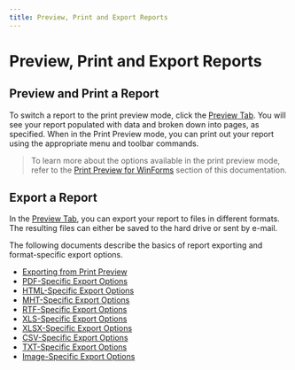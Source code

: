 ```yaml
---
title: Preview, Print and Export Reports
---
```

# Preview, Print and Export Reports
## Preview and Print a Report
To switch a report to the print preview mode, click the [Preview Tab](../../../../interface-elements-for-desktop/articles/report-designer/report-designer-for-winforms/report-designer-reference/report-designer-ui/preview-tab.md). You will see your report populated with data and broken down into pages, as specified. When in the Print Preview mode, you can print out your report using the appropriate menu and toolbar commands.

> To learn more about the options available in the print preview mode, refer to the [Print Preview for WinForms](../../../../interface-elements-for-desktop/articles/print-preview/print-preview-for-winforms.md) section of this documentation.

## Export a Report
In the [Preview Tab](../../../../interface-elements-for-desktop/articles/report-designer/report-designer-for-winforms/report-designer-reference/report-designer-ui/preview-tab.md), you can export your report to files in different formats. The resulting files can either be saved to the hard drive or sent by e-mail.

The following documents describe the basics of report exporting and format-specific export options.
* [Exporting from Print Preview](../../../../interface-elements-for-desktop/articles/print-preview/print-preview-for-winforms/exporting/exporting-from-print-preview.md)
* [PDF-Specific Export Options](../../../../interface-elements-for-desktop/articles/print-preview/print-preview-for-winforms/exporting/pdf-specific-export-options.md)
* [HTML-Specific Export Options](../../../../interface-elements-for-desktop/articles/print-preview/print-preview-for-winforms/exporting/html-specific-export-options.md)
* [MHT-Specific Export Options](../../../../interface-elements-for-desktop/articles/print-preview/print-preview-for-winforms/exporting/mht-specific-export-options.md)
* [RTF-Specific Export Options](../../../../interface-elements-for-desktop/articles/print-preview/print-preview-for-winforms/exporting/rtf-specific-export-options.md)
* [XLS-Specific Export Options](../../../../interface-elements-for-desktop/articles/print-preview/print-preview-for-winforms/exporting/xls-specific-export-options.md)
* [XLSX-Specific Export Options](../../../../interface-elements-for-desktop/articles/print-preview/print-preview-for-winforms/exporting/xlsx-specific-export-options.md)
* [CSV-Specific Export Options](../../../../interface-elements-for-desktop/articles/print-preview/print-preview-for-winforms/exporting/csv-specific-export-options.md)
* [TXT-Specific Export Options](../../../../interface-elements-for-desktop/articles/print-preview/print-preview-for-winforms/exporting/txt-specific-export-options.md)
* [Image-Specific Export Options](../../../../interface-elements-for-desktop/articles/print-preview/print-preview-for-winforms/exporting/image-specific-export-options.md)